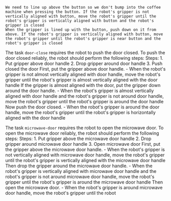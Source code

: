 
    We need to line up above the button so we don't bump into the coffee machine when pressing the button. If the robot's gripper is not vertically aligned with button, move the robot's gripper until the robot's gripper is vertically aligned with button and the robot's gripper is closed
    When the gripper is lined up with the button, push down on it from above. If the robot's gripper is vertically aligned with button, move the robot's gripper until the robot's gripper is near button and the robot's gripper is closed

The task `door-close` requires the robot to push the door closed.
To push the door closed reliably, the robot should perform the following steps:
    Steps:  1. Put gripper above door handle  2. Drop gripper around door handle  3. Push closed the door
    First, put the gripper above door handle.
    - When the robot's gripper is not almost vertically aligned with door handle, move the robot's gripper until the robot's gripper is almost vertically aligned with the door handle
    If the gripper is almost aligned with the door, put the gripper down around the door handle.
    - When the robot's gripper is almost vertically aligned with door handle and the robot's gripper is not around door handle, move the robot's gripper until the robot's gripper is around the door handle
    Now push the door closed.
    - When the robot's gripper is around the door handle, move the robot's gripper until the robot's gripper is horizontally aligned with the door handle

The task `microwave-door` requires the robot to open the microwave door.
To open the microwave door reliably, the robot should perform the following steps:
    Steps:  1. Put gripper above the microwave door handle  2. Drop gripper around microwave door handle  3. Open microwave door
    First, put the gripper above the microwave door handle.
    - When the robot's gripper is not vertically aligned with microwave door handle, move the robot's gripper until the robot's gripper is vertically aligned with the microwave door handle
    Then drop the gripper around the microwave door handle.
    - When the robot's gripper is vertically aligned with microwave door handle and the robot's gripper is not around microwave door handle, move the robot's gripper until the robot's gripper is around the microwave door handle
    Then open the microwave door.
    - When the robot's gripper is around microwave door handle, move the robot's gripper until the robot